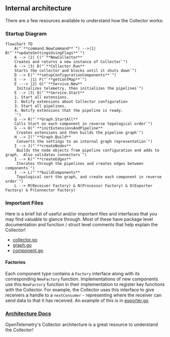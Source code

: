 ## Internal architecture

There are a few resources available to understand how the Collector works:

### Startup Diagram
```mermaid
flowchart TD
    A("`**command.NewCommand**`") -->|1| B("`**updateSettingsUsingFlags**`")
    A --> |2| C("`**NewCollector**
    Creates and returns a new instance of Collector`")
    A --> |3| D("`**Collector.Run**
    Starts the collector and blocks until it shuts down`")
    D --> E("`**setupConfigurationComponents**`")
    E -->  |1| F("`**getConfMap**`")
    E ---> |2| G("`**Service.New**
     Initializes telemetry, then initializes the pipelines`")
    E --> |3| Q("`**Service.Start**
    1. Start all extensions.
    2. Notify extensions about Collector configuration
    3. Start all pipelines.
    4. Notify extensions that the pipeline is ready.
    `")
    Q --> R("`**Graph.StartAll**
    Calls Start on each component in reverse topological order`")
    G --> H("`**initExtensionsAndPipeline**
     Creates extensions and then builds the pipeline graph`")
    H --> I("`**Graph.Build**
     Converts the settings to an internal graph representation`")
    I --> J("`**createNodes**
     Builds the node objects from pipeline configuration and adds to graph.  Also validates connectors`")
    I --> K("`**createEdges**
     Iterates through the pipelines and creates edges between components`")
    I --> L("`**buildComponents**
     Topological sort the graph, and create each component in reverse order`")
    L --> M(Receiver Factory) & N(Processor Factory) & O(Exporter Factory) & P(Connector Factory)
```
### Important Files
Here is a brief list of useful and/or important files and interfaces that you may find valuable to glance through.
Most of these have package level documentation and function / struct level comments that help explain the Collector!

- [collector.go](../otelcol/collector.go)
- [graph.go](../service/internal/graph/graph.go)
- [component.go](../component/component.go)

#### Factories
Each component type contains a `Factory` interface along with its corresponding `NewFactory` function.
Implementations of new components use this `NewFactory` function in their implementation to register key functions with 
the Collector.  For example, the Collector uses this interface to give receivers a handle to a `nextConsumer` - 
representing where the receiver can send data to that it has received.
An example of this is in [exporter.go](../exporter/exporter.go)

### [Architecture Docs](https://opentelemetry.io/docs/collector/architecture/)
OpenTelemetry's Collector architecture is a great resource to understand the Collector!